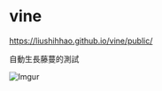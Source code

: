 # vine
https://liushihhao.github.io/vine/public/

自動生長藤蔓的測試

![Imgur](https://i.imgur.com/kPtZoeu.png)
